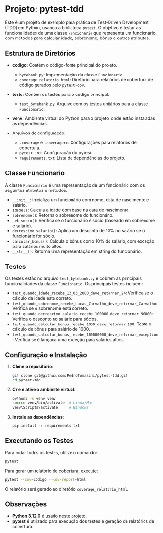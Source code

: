 # Projeto: pytest-tdd

Este é um projeto de exemplo para prática de Test-Driven Development (TDD) em Python, usando a biblioteca `pytest`. O objetivo é testar as funcionalidades de uma classe `Funcionario` que representa um funcionário, com métodos para calcular idade, sobrenome, bônus e outros atributos.

## Estrutura de Diretórios

- **codigo**: Contém o código-fonte principal do projeto.
  - `bytebank.py`: Implementação da classe `Funcionario`.
  - `coverage_relatorio_html`: Diretório para relatórios de cobertura de código gerados pelo `pytest-cov`.
  
- **tests**: Contém os testes para o código principal.
  - `test_bytebank.py`: Arquivo com os testes unitários para a classe `Funcionario`.

- **venv**: Ambiente virtual do Python para o projeto, onde estão instaladas as dependências.

- Arquivos de configuração:
  - `.coverage` e `.coveragerc`: Configurações para relatórios de cobertura.
  - `pytest.ini`: Configuração do pytest.
  - `requirements.txt`: Lista de dependências do projeto.
  
## Classe Funcionario

A classe `Funcionario` é uma representação de um funcionário com os seguintes atributos e métodos:

- `__init__`: Inicializa um funcionário com nome, data de nascimento e salário.
- `idade()`: Calcula a idade com base na data de nascimento.
- `sobrenome()`: Retorna o sobrenome do funcionário.
- `_eh_socio()`: Verifica se o funcionário é sócio (baseado em sobrenome e salário).
- `decrescimo_salario()`: Aplica um desconto de 10% no salário se o funcionário for sócio.
- `calcular_bonus()`: Calcula o bônus como 10% do salário, com exceção para salários muito altos.
- `__str__()`: Retorna uma representação em string do funcionário.

## Testes

Os testes estão no arquivo `test_bytebank.py` e cobrem as principais funcionalidades da classe `Funcionario`. Os principais testes incluem:

- `test_quando_idade_recebe_13_03_2000_deve_retornar_24`: Verifica se o cálculo da idade está correto.
- `test_quando_sobrenome_recebe_Lucas_Carvalho_deve_retornar_Carvalho`: Verifica se o sobrenome está correto.
- `test_quando_decrescimo_salario_recebe_100000_deve_retornar_90000`: Verifica o desconto no salário para sócios.
- `test_quando_calcular_bonus_recebe_1000_deve_retornar_100`: Testa o cálculo de bônus para salário de 1000.
- `test_quando_calcular_bonus_recebe_100000000_deve_retornar_exception`: Verifica se é lançada uma exceção para salários altos.

## Configuração e Instalação

1. **Clone o repositório**:
   ```bash
   git clone git@github.com:PedroTomasini/pytest-tdd.git
   cd pytest-tdd
   ```

2. **Crie e ative o ambiente virtual**:
   ```bash
   python3 -m venv venv
   source venv/bin/activate  # Linux/Mac
   venv\Scripts\activate     # Windows
   ```

3. **Instale as dependências**:
   ```bash
   pip install -r requirements.txt
   ```

## Executando os Testes

Para rodar todos os testes, utilize o comando:

```bash
pytest
```

Para gerar um relatório de cobertura, execute:

```bash
pytest --cov=codigo --cov-report=html
```

O relatório será gerado no diretório `coverage_relatorio_html`.

## Observações

- **Python 3.12.0** é usado neste projeto.
- **pytest** é utilizado para execução dos testes e geração de relatórios de cobertura.
